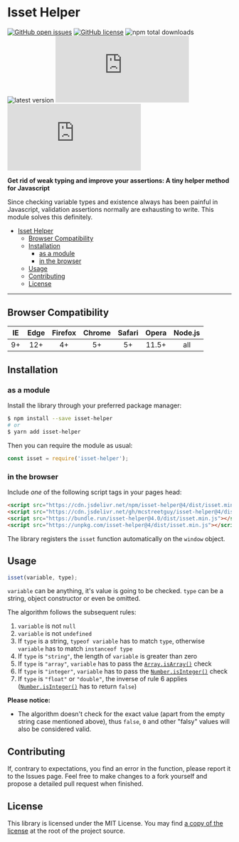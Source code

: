 # Isset Helper

[![GitHub open issues](https://img.shields.io/github/issues/MCStreetguy/isset-helper)](https://github.com/MCStreetguy/isset-helper/issues)
[![GitHub license](https://img.shields.io/github/license/MCStreetguy/isset-helper)](https://github.com/MCStreetguy/isset-helper/blob/master/LICENSE)
![npm total downloads](https://img.shields.io/npm/dt/isset-helper)
![latest version](https://img.shields.io/npm/v/isset-helper?label=latest)
![module size in bytes](https://img.shields.io/github/size/MCStreetguy/isset-helper/dist/module.umd.js?label=module%20size)
![minified size in bytes](https://img.shields.io/github/size/MCStreetguy/isset-helper/dist/isset.min.js?label=minified%20size)

**Get rid of weak typing and improve your assertions: A tiny helper method for Javascript**

Since checking variable types and existence always has been painful in Javascript, validation assertions normally are exhausting to write.
This module solves this definitely.

- [Isset Helper](#isset-helper)
  - [Browser Compatibility](#browser-compatibility)
  - [Installation](#installation)
    - [as a module](#as-a-module)
    - [in the browser](#in-the-browser)
  - [Usage](#usage)
  - [Contributing](#contributing)
  - [License](#license)

---

## Browser Compatibility

| IE | Edge | Firefox | Chrome | Safari | Opera | Node.js |
|:-:|:-:|:-:|:-:|:-:|:-:|:-:|
| 9+ | 12+ | 4+ | 5+ | 5+ | 11.5+ | all |

## Installation

### as a module

Install the library through your preferred package manager:

```bash
$ npm install --save isset-helper
# or
$ yarn add isset-helper
```

Then you can require the module as usual:

```js
const isset = require('isset-helper');
```

### in the browser

Include _one_ of the following script tags in your pages head:

```html
<script src="https://cdn.jsdelivr.net/npm/isset-helper@4/dist/isset.min.js"></script>
<script src="https://cdn.jsdelivr.net/gh/mcstreetguy/isset-helper@4/dist/isset.min.js"></script>
<script src="https://bundle.run/isset-helper@4.0/dist/isset.min.js"></script>
<script src="https://unpkg.com/isset-helper@4/dist/isset.min.js"></script>
```

The library registers the `isset` function automatically on the `window` object.

## Usage

```js
isset(variable, type);
```

`variable` can be anything, it's value is going to be checked.
`type` can be a string, object constructor or even be omitted.

The algorithm follows the subsequent rules:

1. `variable` is not `null`
2. `variable` is not `undefined`
3. If `type` is a string, `typeof variable` has to match `type`,
   otherwise `variable` has to match `instanceof type`
4. If `type` is `"string"`, the length of `variable` is greater than zero
5. If `type` is `"array"`, `variable` has to pass the [`Array.isArray()`](https://developer.mozilla.org/en-US/docs/Web/JavaScript/Reference/Global_Objects/Array/isArray) check
6. If `type` is `"integer"`, `variable` has to pass the [`Number.isInteger()`](https://developer.mozilla.org/en-US/docs/Web/JavaScript/Reference/Global_Objects/Number/isInteger) check
7. If `type` is `"float"` or `"double"`, the inverse of rule 6 applies ([`Number.isInteger()`](https://developer.mozilla.org/en-US/docs/Web/JavaScript/Reference/Global_Objects/Number/isInteger) has to return `false`)

**Please notice:**

- The algorithm doesn't check for the exact value (apart from the empty string case mentioned above), thus `false`, `0` and other "falsy" values will also be considered valid.

## Contributing

If, contrary to expectations, you find an error in the function, please report it to the Issues page.
Feel free to make changes to a fork yourself and propose a detailed pull request when finished.

## License

This library is licensed under the MIT License.
You may find [a copy of the license](/LICENSE) at the root of the project source.
